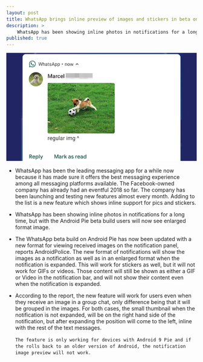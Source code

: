 ```yaml
---
layout: post
title: WhatsApp brings inline preview of images and stickers in beta on Android Pie
description: >
    WhatsApp has been showing inline photos in notifications for a long time.
published: true
---
```


![Whatsapp](/assets/img/blog/whtsap.jpg)

* WhatsApp has been the leading messaging app for a while now because it has made sure it offers the best messaging experience among all messaging platforms available. The Facebook-owned company has already had an eventful 2018 so far. The company has been launching and testing new features almost every month. Adding to the list is a new feature which shows inline support for pics and stickers.

* WhatsApp has been showing inline photos in notifications for a long time, but with the Android Pie beta build users will now see enlarged format image.

* The WhatsApp beta build on Android Pie has now been updated with a new format for viewing received images on the notification panel, reports AndroidPolice. The new format of notifications will show the images as a notification as well as in an enlarged format when the notification is expanded. This will work for stickers as well, but it will not work for GIFs or videos. Those content will still be shown as either a GIF or Video in the notification bar, and will not show their content even when the notification is expanded.

* According to the report, the new feature will work for users even when they receive an image in a group chat, only difference being that it will be grouped in the images. For both cases, the small thumbnail when the notification is not expanded, will be on the right hand side of the notification, but after expanding the position will come to the left, inline with the rest of the text messages.

  `The feature is only working for devices with Android 9 Pie and if the rolls back to an older version of Android, the notification image preview will not work.`
